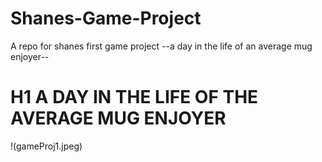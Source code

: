 # Shanes-Game-Project
A repo for shanes first game project
--a day in the life of an average mug enjoyer--

# H1 A DAY IN THE LIFE OF THE AVERAGE MUG ENJOYER

!(gameProj1.jpeg)

